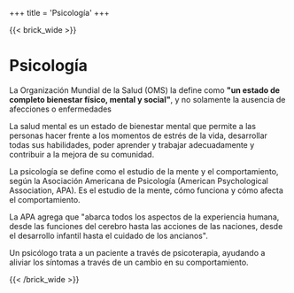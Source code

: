 +++
title = 'Psicología'
+++

{{< brick_wide >}}

# Psicología

La Organización Mundial de la Salud (OMS) la define como **"un estado de completo bienestar físico, mental y social"**, y no solamente la ausencia de afecciones o enfermedades

La salud mental es un estado de bienestar mental que permite a las personas hacer frente a los momentos de estrés de la vida, desarrollar todas sus habilidades, poder aprender y trabajar adecuadamente y contribuir a la mejora de su comunidad.


La psicología se define como el estudio de la mente y el comportamiento, según la Asociación Americana de Psicología (American Psychological Association, APA). Es el estudio de la mente, cómo funciona y cómo afecta el comportamiento.

La APA agrega que "abarca todos los aspectos de la experiencia humana, desde las funciones del cerebro hasta las acciones de las naciones, desde el desarrollo infantil hasta el cuidado de los ancianos".

Un psicólogo trata a un paciente a través de psicoterapia, ayudando a aliviar los síntomas a través de un cambio en su comportamiento.

{{< /brick_wide >}}